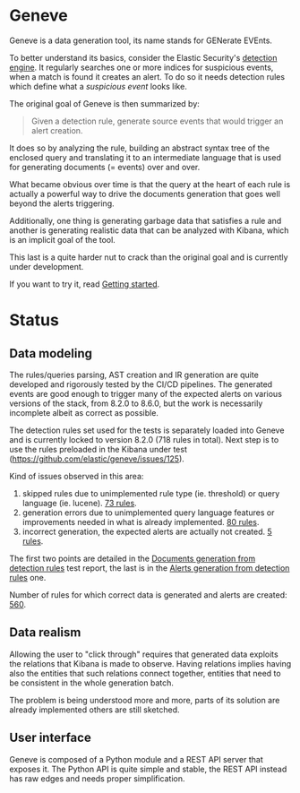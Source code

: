 # Geneve

Geneve is a data generation tool, its name stands for GENerate EVEnts.

To better understand its basics, consider the Elastic Security's
[detection engine](https://www.elastic.co/guide/en/security/current/detection-engine-overview.html).
It regularly searches one or more indices for suspicious events, when a
match is found it creates an alert. To do so it needs detection rules
which define what a _suspicious event_ looks like.

The original goal of Geneve is then summarized by:

> Given a detection rule, generate source events that would trigger an alert creation.

It does so by analyzing the rule, building an abstract syntax tree of the
enclosed query and translating it to an intermediate language that is used
for generating documents (= events) over and over.

What became obvious over time is that the query at the heart of each rule
is actually a powerful way to drive the documents generation that goes
well beyond the alerts triggering.

Additionally, one thing is generating garbage data that satisfies a rule
and another is generating realistic data that can be analyzed with Kibana,
which is an implicit goal of the tool.

This last is a quite harder nut to crack than the original goal and is
currently under development.

If you want to try it, read [Getting started](docs/getting_started.md).

# Status

## Data modeling

The rules/queries parsing, AST creation and IR generation are quite
developed and rigorously tested by the CI/CD pipelines. The generated
events are good enough to trigger many of the expected alerts on various
versions of the stack, from 8.2.0 to 8.6.0, but the work is necessarily
incomplete albeit as correct as possible.

The detection rules set used for the tests is separately loaded into
Geneve and is currently locked to version 8.2.0 (718 rules in total). Next
step is to use the rules preloaded in the Kibana under test
(https://github.com/elastic/geneve/issues/125).

Kind of issues observed in this area:

1. skipped rules due to unimplemented rule type (ie. threshold) or query
   language (ie. lucene).
	 <ins>73 rules</ins>.
2. generation errors due to unimplemented query language features or
   improvements needed in what is already implemented.
	 <ins>80 rules</ins>.
3. incorrect generation, the expected alerts are actually not created.
   <ins>5 rules</ins>.

The first two points are detailed in the
[Documents generation from detection rules](/tests/reports/documents_from_rules.md)
test report, the last is in the
[Alerts generation from detection rules](tests/reports/alerts_from_rules.md) one.

Number of rules for which correct data is generated and alerts are created: <ins>560</ins>.

## Data realism

Allowing the user to "click through" requires that generated data exploits
the relations that Kibana is made to observe. Having relations implies
having also the entities that such relations connect together, entities
that need to be consistent in the whole generation batch.

The problem is being understood more and more, parts of its solution are
already implemented others are still sketched.

## User interface

Geneve is composed of a Python module and a REST API server that exposes
it. The Python API is quite simple and stable, the REST API instead has
raw edges and needs proper simplification.
